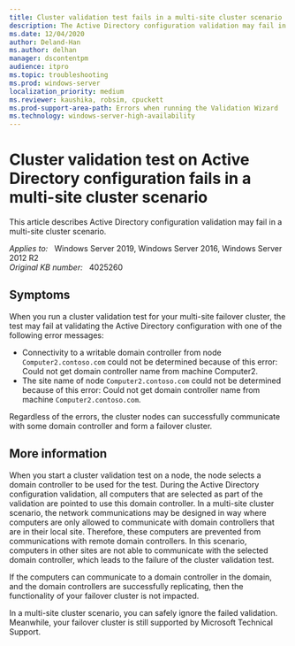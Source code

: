 ```yaml
---
title: Cluster validation test fails in a multi-site cluster scenario
description: The Active Directory configuration validation may fail in a multi-site cluster scenario. Ignore it if domain communication and DC replication are OK.
ms.date: 12/04/2020
author: Deland-Han
ms.author: delhan 
manager: dscontentpm
audience: itpro
ms.topic: troubleshooting
ms.prod: windows-server
localization_priority: medium
ms.reviewer: kaushika, robsim, cpuckett
ms.prod-support-area-path: Errors when running the Validation Wizard
ms.technology: windows-server-high-availability
---
```

# Cluster validation test on Active Directory configuration fails in a multi-site cluster scenario

This article describes Active Directory configuration validation may fail in a multi-site cluster scenario.

_Applies to:_ &nbsp; Windows Server 2019, Windows Server 2016, Windows Server 2012 R2  
_Original KB number:_ &nbsp; 4025260

## Symptoms

When you run a cluster validation test for your multi-site failover cluster, the test may fail at validating the Active Directory configuration with one of the following error messages:

- Connectivity to a writable domain controller from node `Computer2.contoso.com` could not be determined because of this error: Could not get domain controller name from machine Computer2.
- The site name of node `Computer2.contoso.com` could not be determined because of this error: Could not get domain controller name from machine `Computer2.contoso.com`.

Regardless of the errors, the cluster nodes can successfully communicate with some domain controller and form a failover cluster.

## More information

When you start a cluster validation test on a node, the node selects a domain controller to be used for the test. During the Active Directory configuration validation, all computers that are selected as part of the validation are pointed to use this domain controller. In a multi-site cluster scenario, the network communications may be designed in way where computers are only allowed to communicate with domain controllers that are in their local site. Therefore, these computers are prevented from communications with remote domain controllers. In this scenario, computers in other sites are not able to communicate with the selected domain controller, which leads to the failure of the cluster validation test.

If the computers can communicate to a domain controller in the domain, and the domain controllers are successfully replicating, then the functionality of your failover cluster is not impacted.

In a multi-site cluster scenario, you can safely ignore the failed validation. Meanwhile, your failover cluster is still supported by Microsoft Technical Support.
